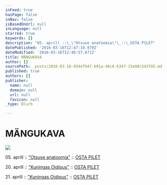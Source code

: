 ```yaml
---
inFeed: true
hasPage: false
inNav: false
isBasedOnUrl: null
inLanguage: null
starred: true
keywords: []
description: "05. aprill ::\_\"Otsuse anatoomia\"\_::\_OSTA PILET"
datePublished: '2016-03-16T12:47:10.979Z'
dateModified: '2016-03-16T12:46:57.871Z'
title: MÄNGUKAVA
author: []
sourcePath: _posts/2016-03-16-854ef947-b91a-46c6-b347-15e98c543f85.md
published: true
authors: []
publisher:
  name: null
  domain: null
  url: null
  favicon: null
_type: Blurb

---
```

# MÄNGUKAVA
![](https://the-grid-user-content.s3-us-west-2.amazonaws.com/c86b6a0f-befd-44e7-aa5f-cd4f8269a55c.jpg)

05\. aprill :: ["Otsuse anatoomia"][0] :: [OSTA PILET][1]

20\. aprill :: ["Kuningas Oidipus"][2] :: [OSTA PILET][3]

21\. aprill :: ["Kuningas Oidipus"][2] :: [OSTA PILET][2]

[0]: https://www.facebook.com/events/1358123884205194/
[1]: http://www.piletilevi.ee/est/piletid/teater/performance/otsuse-anatoomia-cabaret-rhizome-184732/
[2]: https://www.facebook.com/events/959970384109849/
[3]: http://www.piletilevi.ee/est/piletid/teater/kuningas-oidipus-cabaret-rhizome-184733/